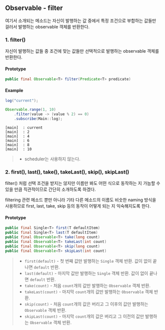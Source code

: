 ## Observable - filter

여기서 소개되는 메소드는 자신이 발행하는 값 중에서 특정 조건으로 부합하는 값들만 걸러서 발행하는 observable 객체를 
반환한다. 

### 1. filter()

자신이 발행하는 값들 중 조건에 맞는 값들만 선택적으로 발행하는 observable 객체를 반환한다.

#### Prototype

```java
public final Observable<T> filter(Predicate<T> predicate)
```

#### Example

```java
log("current");

Observable.range(1, 10)
    .filter(value -> (value % 2) == 0)
    .subscribe(Main::log);
```

```
[main]	: current
[main]	: 2
[main]	: 4
[main]	: 6
[main]	: 8
[main]	: 10
```

> * scheduler는 사용하지 않는다.

### 2. first(), last(), take(), takeLast(), skip(), skipLast()

filter() 처럼 선택 조건을 받지는 않지만 이름만 봐도 어떤 식으로 동작하는 지 가늠할 수 있을 만큼 직관적이므로
간단히 소개하도록 하겠다.

filtering 관련 메소드 뿐만 아니라 기타 다른 메소드의 이름도 비숫한 naming 방식을 사용하므로 first, last, take, skip 등의
동작이 어떻게 되는 지 익숙해지도록 한다.

#### Prototype

```java
public final Single<T> first(T defaultItem)
public final Single<T> last(T defaultItem)
public final Observable<T> take(long count)
public final Observable<T> takeLast(int count)
public final Observable<T> skip(long count)
public final Observable<T> skipLast(int count)
```

> * `first(default)` - 첫 번째 값만 발행하는 `Single` 객체 반환. 값이 없이 끝나면 `default` 반환.
> * `last(default)` - 마지막 값만 발행하는 `Single` 객체 반환. 값이 없이 끝나면 `default` 반환.
> * `take(count)` - 처음 `count`개의 값만 발행하는 `Observable` 객체 반환.
> * `takeLast(count)` - 마지막 `count`개의 값만 발행하는 `Observable` 객체 반환.
> * `skip(count)` - 처음 `count`개의 값은 버리고 그 이후의 값만 발행하는 `Observable` 객체 반환.
> * `skipLast(count)` - 마지막 `count`개의 값은 버리고 그 이전의 값만 발행하는 `Observable` 객체 반환.
